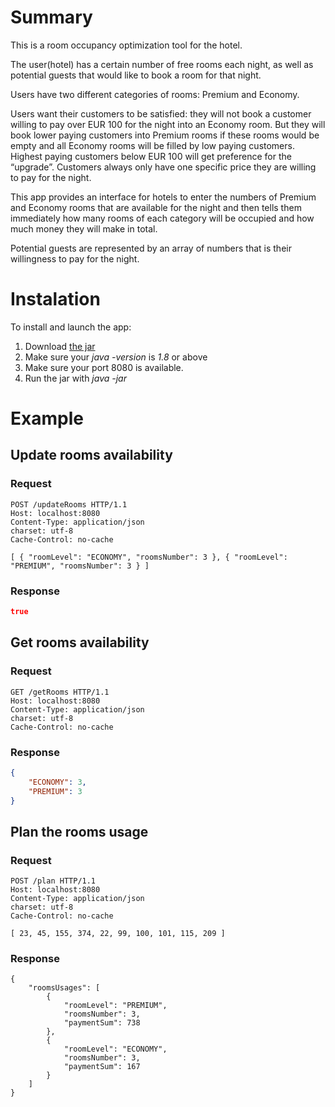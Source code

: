 # Summary
This is a room occupancy optimization tool for the hotel.

The user(hotel) has a certain number of free rooms each night, as well as potential guests that would like to book a room for that night.

Users have two different categories of rooms: Premium and Economy. 

Users want their customers to be satisfied: they will not book a customer willing to pay over EUR 100 for the night into an Economy room. But they will book lower paying customers into Premium rooms if these rooms would be empty and all Economy rooms will be filled by low paying customers. Highest paying customers below EUR 100 will get preference for the “upgrade”. Customers always only have one specific price they are willing to pay for the night.

This app provides an interface for hotels to enter the numbers of Premium and Economy rooms that are available for the night and then tells them immediately how many rooms of each category will be occupied and how much money they will make in total. 

Potential guests are represented by an array of numbers that is their willingness to pay for the night.

# Instalation
To install and launch the app:
1. Download [the jar](https://github.com/shtykh/room-planner/raw/master/bin/room-planner-1.0.0.jar)
2. Make sure your _java -version_ is _1.8_ or above
3. Make sure your port 8080 is available.
3. Run the jar with _java -jar_
# Example
## Update rooms availability
### Request
```
POST /updateRooms HTTP/1.1
Host: localhost:8080
Content-Type: application/json
charset: utf-8
Cache-Control: no-cache

[ { "roomLevel": "ECONOMY", "roomsNumber": 3 }, { "roomLevel": "PREMIUM", "roomsNumber": 3 } ]
```
### Response
```json
true
```
## Get rooms availability
### Request
```
GET /getRooms HTTP/1.1
Host: localhost:8080
Content-Type: application/json
charset: utf-8
Cache-Control: no-cache
```
### Response
```json
{
    "ECONOMY": 3,
    "PREMIUM": 3
}
```
## Plan the rooms usage
### Request
```
POST /plan HTTP/1.1
Host: localhost:8080
Content-Type: application/json
charset: utf-8
Cache-Control: no-cache

[ 23, 45, 155, 374, 22, 99, 100, 101, 115, 209 ]
```
### Response 
```
{
    "roomsUsages": [
        {
            "roomLevel": "PREMIUM",
            "roomsNumber": 3,
            "paymentSum": 738
        },
        {
            "roomLevel": "ECONOMY",
            "roomsNumber": 3,
            "paymentSum": 167
        }
    ]
}
```
